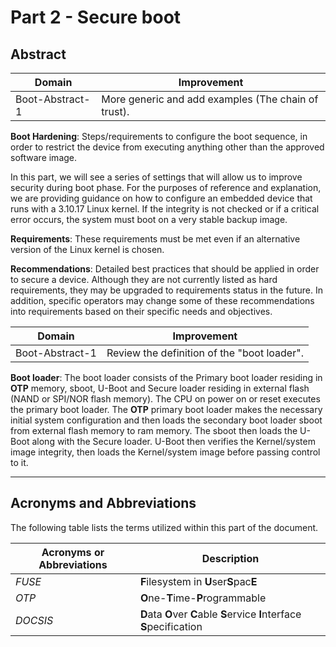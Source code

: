 # Part 2 - Secure boot

## Abstract

<!-- section-todo -->

Domain          | Improvement
--------------- | ----------------------------------------------------
Boot-Abstract-1 | More generic and add examples (The chain of trust).

<!-- end-section-todo -->

**Boot Hardening**: Steps/requirements to configure the boot sequence, in order
to restrict the device from executing anything other than the approved software
image.

In this part, we will see a series of settings that will allow us to improve
security during boot phase. For the purposes of reference and explanation, we
are providing guidance on how to configure an embedded device that runs with a
3.10.17 Linux kernel. If the integrity is not checked or if a critical error
occurs, the system must boot on a very stable backup image.

**Requirements**: These requirements must be met even if an alternative version
of the Linux kernel is chosen.

**Recommendations**: Detailed best practices that should be applied in order to
secure a device. Although they are not currently listed as hard requirements,
they may be upgraded to requirements status in the future. In addition, specific
operators may change some of these recommendations into requirements based on
their specific needs and objectives.

<!-- section-todo -->

Domain          | Improvement
--------------- | -------------------------------------------
Boot-Abstract-1 | Review the definition of the "boot loader".

<!-- end-section-todo -->

**Boot loader**: The boot loader consists of the Primary boot loader residing
in **OTP** memory, sboot, U-Boot and Secure loader residing in external flash
(NAND or SPI/NOR flash memory). The CPU on power on or reset executes the
primary boot loader. The **OTP** primary boot loader makes the necessary initial
system configuration and then loads the secondary boot loader sboot from
external flash memory to ram memory. The sboot then loads the U-Boot along with
the Secure loader. U-Boot then verifies the Kernel/system image integrity, then
loads the Kernel/system image before passing control to it.

--------------------------------------------------------------------------------

## Acronyms and Abbreviations

The following table lists the terms utilized within this part of the document.

Acronyms or Abbreviations | Description
------------------------- | -----------------------------------------------------------------------
_FUSE_                    | **F**ilesystem in **U**ser**S**pac**E**
_OTP_                     | **O**ne-**T**ime-**P**rogrammable
_DOCSIS_                  | **D**ata **O**ver **C**able **S**ervice **I**nterface **S**pecification
